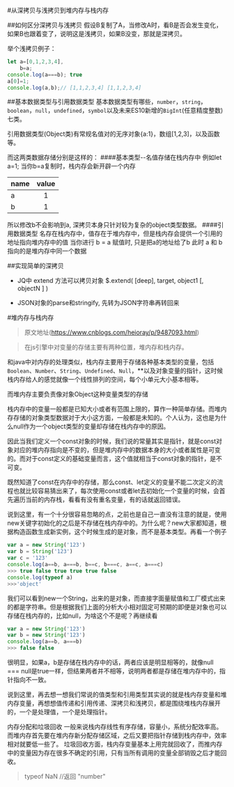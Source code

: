 #从深拷贝与浅拷贝到堆内存与栈内存

##如何区分深拷贝与浅拷贝
假设B复制了A，当修改A时，看B是否会发生变化，如果B也跟着变了，说明这是浅拷贝，如果B没变，那就是深拷贝。


举个浅拷贝例子：
```JavaScript
let a=[0,1,2,3,4],
    b=a;
console.log(a===b); true
a[0]=1;
console.log(a,b);// [1,1,2,3,4] [1,1,2,3,4]
```
##基本数据类型与引用数据类型
基本数据类型有哪些，`number`，`string`，`boolean`，`null`，`undefined`，`symbol`以及未来ES10新增的`BigInt`(任意精度整数)七类。

引用数据类型(Object类)有常规名值对的无序对象{a:1}，数组[1,2,3]，以及函数等。

而这两类数据存储分别是这样的：
####基本类型--名值存储在栈内存中
例如let a=1;
当你b=a复制时，栈内存会新开辟一个内存

|name|value|
|:-|:-:|
|a|1|
|b|1|
所以修改b不会影响到a, 深拷贝本身只针对较为复杂的object类型数据。
####引用数据类型
名存在栈内存中，值存在于堆内存中，但是栈内存会提供一个引用的地址指向堆内存中的值
当你进行 b = a 赋值时, 只是把a的地址给了b 此时 a 和 b 指向的是堆内存中同一个数据

##实现简单的深拷贝

+ JQ中 extend 方法可以拷贝对象 $.extend( [deep], target, object1 [, objectN ] )

+ JSON对象的parse和stringify, 先转为JSON字符串再转回来


#堆内存与栈内存
>原文地址(https://www.cnblogs.com/heioray/p/9487093.html)

>在js引擎中对变量的存储主要有两种位置，堆内存和栈内存。

和java中对内存的处理类似，栈内存主要用于存储各种基本类型的变量，包括`Boolean`、`Number`、`String`、`Undefined`、`Null`，**以及对象变量的指针，这时候栈内存给人的感觉就像一个线性排列的空间，每个小单元大小基本相等。

而堆内存主要负责像对象Object这种变量类型的存储


栈内存中的变量一般都是已知大小或者有范围上限的，算作一种简单存储。而堆内存存储的对象类型数据对于大小这方面，一般都是未知的。个人认为，这也是为什么null作为一个object类型的变量却存储在栈内存中的原因。

因此当我们定义一个const对象的时候，我们说的常量其实是指针，就是const对象对应的堆内存指向是不变的，但是堆内存中的数据本身的大小或者属性是可变的。而对于const定义的基础变量而言，这个值就相当于const对象的指针，是不可变。

既然知道了const在内存中的存储，那么const、let定义的变量不能二次定义的流程也就比较容易猜出来了，每次使用const或者let去初始化一个变量的时候，会首先遍历当前的内存栈，看看有没有重名变量，有的话就返回错误。

说到这里，有一个十分很容易忽略的点，之前也是自己一直没有注意的就是，使用new关键字初始化的之后是不存储在栈内存中的。为什么呢？new大家都知道，根据构造函数生成新实例，这个时候生成的是对象，而不是基本类型。再看一个例子

```JavaScript
var a = new String('123')
var b = String('123')
var c = '123'
console.log(a==b, a===b, b==c, b===c, a==c, a===c)	
>>> true false true true true false
console.log(typeof a)
>>>'object'
```
我们可以看到new一个String，出来的是对象，而直接字面量赋值和工厂模式出来的都是字符串。但是根据我们上面的分析大小相对固定可预期的即便是对象也可以存储在栈内存的，比如null，为啥这个不是呢？再继续看
```JavaScript
var a = new String('123')
var b = new String('123')
console.log(a==b, a===b)
>>> false false
```
很明显，如果a，b是存储在栈内存中的话，两者应该是明显相等的，就像null === null是true一样，但结果两者并不相等，说明两者都是存储在堆内存中的，指针指向不一致。

说到这里，再去想一想我们常说的值类型和引用类型其实说的就是栈内存变量和堆内存变量，再想想值传递和引用传递、深拷贝和浅拷贝，都是围绕堆栈内存展开的，一个是处理值，一个是处理指针。

内存分配和垃圾回收
一般来说栈内存线性有序存储，容量小，系统分配效率高。而堆内存首先要在堆内存新分配存储区域，之后又要把指针存储到栈内存中，效率相对就要低一些了。
垃圾回收方面，栈内存变量基本上用完就回收了，而推内存中的变量因为存在很多不确定的引用，只有当所有调用的变量全部销毁之后才能回收。

>typeof NaN //返回 "number"